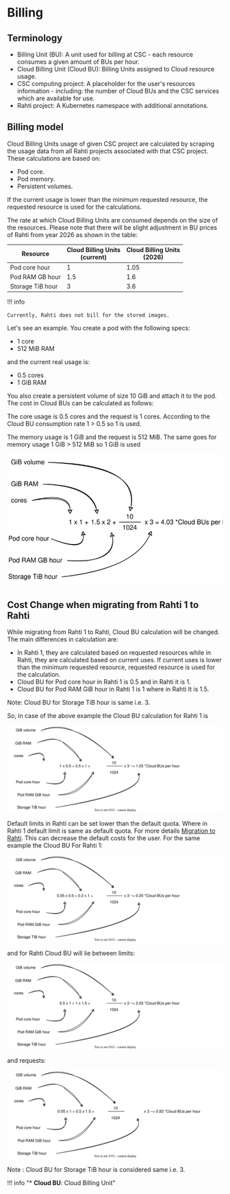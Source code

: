 # Billing

## Terminology

* Billing Unit (BU): A unit used for billing at CSC - each resource consumes a given amount of BUs per hour.
* Cloud Billing Unit (Cloud BU): Billing Units assigned to Cloud resource usage.
* CSC computing project: A placeholder for the user's resources information - including: the number of Cloud BUs and the CSC
services which are available for use.
* Rahti project: A Kubernetes namespace with additional annotations.

## Billing model

Cloud Billing Units usage of given CSC project are calculated by scraping the usage data from all Rahti projects associated with that CSC project.
These calculations are based on:

* Pod core.
* Pod memory.
* Persistent volumes.

If the current usage is lower than the minimum requested resource, the requested resource is used for the calculations.

The rate at which Cloud Billing Units are consumed depends on the size of the
resources. 
Please note that there will be slight adjustment in BU prices of Rahti from year 2026 as shown in the table:

| Resource         | Cloud Billing Units<br>(current) |Cloud Billing Units<br>(2026) |
|------------------|------------------|---------------------|
| Pod core hour    | 1                   |1.05
| Pod RAM GB hour  | 1.5                 |1.6
| Storage TiB hour | 3                   |3.6


!!! info

    Currently, Rahti does not bill for the stored images.

Let's see an example. You create a pod with the following specs:

* 1 core
* 512 MiB RAM

and the current real usage is:

* 0.5 cores
* 1 GiB RAM

You also create a persistent volume of size 10 GiB and attach it to the pod. The
cost in Cloud BUs can be calculated as follows:

The core usage is 0.5 cores and the request is 1 cores. According to the Cloud BU consumption rate 1 > 0.5 so 1 is used.

The memory usage is 1 GiB and the request is 512 MiB. The same goes for memory usage 1 GiB > 512 MiB so 1 GiB is used

![BU calculation](../img/BU-calculation.drawio.svg)

<!--
## Billing Unit calculator

For an estimate of the Billing Units the services you plan on using will consume, please refer to the
Billing Unit calculator below. The [Billing Unit calculator can also be found at MyCSC](https://my.csc.fi/buc/).

<iframe srcdoc="https://my.csc.fi/buc" style="width: 100%; height: 1300px; border: 0"></iframe>

-->
## Cost Change when migrating from Rahti 1 to Rahti

While migrating from Rahti 1 to Rahti, Cloud BU calculation will be changed. The main differences in calculation are:

* In Rahti 1, they are calculated based on requested resources while in Rahti,  they are calculated based on current uses. If current uses is lower than the minimum requested resource, requested resource is used for the calculation.
* Cloud BU for Pod core hour in Rahti 1 is 0.5 and in Rahti it is 1.
* Cloud BU for Pod RAM GiB hour in Rahti 1 is 1 where in Rahti It is 1.5.

Note: Cloud BU for Storage TiB hour is same i.e. 3.

So, in case of the above example the Cloud BU calculation for Rahti 1 is

![Cloud BU calculation for Rahti 1](./images/Rahti1BU.drawio.svg)

Default limits in Rahti can be set lower than the default quota. Where in Rahti 1 default limit is same as default quota. For more details [Migration to Rahti](../rahti/rahti-migration.md). This can decrease the default costs for the user. For the same example the Cloud BU For Rahti 1:

![Default cost for Rahti 1](./images/Rahti1Requests.drawio.svg)

and for Rahti Cloud BU will lie between 
limits:

![Default limits for Rahti](./images/RahtiLimits.drawio.svg)

and requests:

![Default requests for Rahti](./images/RahtiRequest.drawio.svg)

Note : Cloud BU for Storage TiB hour is considered same i.e. 3.

!!! info "\* **Cloud BU**: Cloud Billing Unit"
